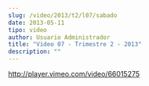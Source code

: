 ```yaml
---
slug: /video/2013/t2/l07/sabado
date: 2013-05-11
tipo: video
author: Usuario Administrador
title: "Video 07 - Trimestre 2 - 2013"
description: ""
---
```


http://player.vimeo.com/video/66015275
